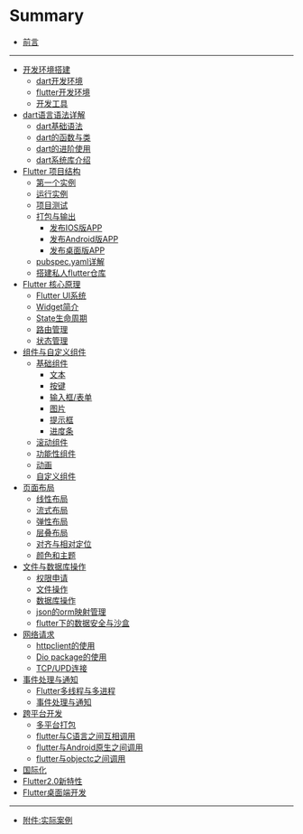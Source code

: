 # Summary

* [前言](README.md)

---

* [开发环境搭建](part0/README.md)
  * [dart开发环境](part0/part1-1.md)
  * [flutter开发环境](part0/part1-2.md)
  * [开发工具](part0/part1-3.md)
* [dart语言语法详解](part1/README.md)
  * [dart基础语法](part1/part1-1.md)
  * [dart的函数与类](part1/part1-2.md)
  * [dart的进阶使用](part1/part1-3.md)
  * [dart系统库介绍](part1/part1-4.md)
* [Flutter 项目结构](part2/README.md)
  * [第一个实例](part2/part2-1.md)
  * [运行实例](part2/part2-2.md)
  * [项目测试](part2/part2-3.md)
  * [打包与输出](part2/part2-4.md)
    * [发布IOS版APP](part2/part2-4_1.md)
    * [发布Android版APP](part2/part2-4_2.md)
    * [发布桌面版APP](part2/part2-4_3.md)
  * [pubspec.yaml详解](part2/part2-5.md)
  * [搭建私人flutter仓库](part2/part2-6.md)
* [Flutter 核心原理](part3/README.md)
  * [Flutter UI系统](part3/part3-1.md)
  * [Widget简介](part3/part3-2.md)
  * [State生命周期](part3/part3-3.md)
  * [路由管理](part3/part3-4.md)
  * [状态管理](part3/part3-5.md)
* [组件与自定义组件](part4/README.md)
  * [基础组件]()
    * [文本]()
    * [按键]()
    * [输入框/表单]()
    * [图片]()
    * [提示框]()
    * [进度条]()
  * [滚动组件]()
  * [功能性组件]()
  * [动画]()
  * [自定义组件]()
* [页面布局]()
  * [线性布局]()
  * [流式布局]()
  * [弹性布局]()
  * [层叠布局]()
  * [对齐与相对定位]()
  * [颜色和主题]()
* [文件与数据库操作]()
  * [权限申请]()
  * [文件操作]()
  * [数据库操作]()
  * [json的orm映射管理]()
  * [flutter下的数据安全与沙盒]()
* [网络请求]()
  * [httpclient的使用]()
  * [Dio package的使用]()
  * [TCP/UPD连接]()
* [事件处理与通知]()
  * [Flutter多线程与多进程]()
  * [事件处理与通知]()
* [跨平台开发]()
  * [多平台打包]()
  * [flutter与C语言之间互相调用]()
  * [flutter与Android原生之间调用]()
  * [flutter与objectc之间调用]()
* [国际化]()
* [Flutter2.0新特性]()
* [Flutter桌面端开发]()

---

* [附件:实际案例]()